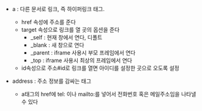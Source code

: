 - a : 다른 문서로 링크, 즉 하이퍼링크 태그.
	- href 속성에 주소를 준다
	- target 속성으로 링크를 열 곳의 옵션을 준다
		- \_self : 현재 창에서 연다, 디폴트
		- \_blank : 새 창으로 연다
		- \_parent : iframe 사용시 부모 프레임에서 연다
		- \_top : iframe 사용시 최상의 프레임에서 연다
	- id속성으로 주소#id로 링크를 열면 아이디를 설정한 곳으로 오도록 설정

- address : 주소 정보를 감싸는 태그
	- a태그의 href에 tel: 이나 mailto:를 넣어서 전화번호 혹은 메일주소임을 나타낼 수 있다